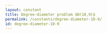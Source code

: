 ```yaml
---
layout: constant
title: Degree-diameter problem $N(10,9)$
permalink: /constants/degree-diameter-10-9/
id: degree-diameter-10-9
---
```

